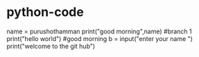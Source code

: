 # python-code
name = purushothamman
print("good morning",name)
#branch 1
print("hello world")
#good morning
b = input("enter your name ")
print("welcome to the git hub")
